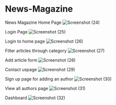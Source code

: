 # News-Magazine
News Magazine
Home Page
![Screenshot (24)](https://github.com/Akbargithub2000/News-Magazine/assets/101976382/a8e5dcbe-2b27-4a5b-98a0-6e67486cb74a)

Login Page
![Screenshot (25)](https://github.com/Akbargithub2000/News-Magazine/assets/101976382/1119576c-4071-493c-a2a7-2e41ce2a68ca)

Login to home page
![Screenshot (26)](https://github.com/Akbargithub2000/News-Magazine/assets/101976382/ae804434-c481-408e-921d-e07c3ddfe203)

Filter articles through category
![Screenshot (27)](https://github.com/Akbargithub2000/News-Magazine/assets/101976382/114809f7-48e9-4d17-b647-d8b6e4309ea7)

Add article form
![Screenshot (28)](https://github.com/Akbargithub2000/News-Magazine/assets/101976382/340a853f-c165-4d45-a3c8-461c1abbd2fa)

Contact uspage
![Screenshot (29)](https://github.com/Akbargithub2000/News-Magazine/assets/101976382/4f6e1e0c-3ab3-45d7-aca6-8d99a9f4e3d7)

Sign up page for adding an author
![Screenshot (30)](https://github.com/Akbargithub2000/News-Magazine/assets/101976382/9e6f1d94-4afb-43ac-9c65-f1a665a13b89)

View all authors page
![Screenshot (31)](https://github.com/Akbargithub2000/News-Magazine/assets/101976382/f65ecae7-d972-4225-b3d5-a33a98b1a8db)

Dashboard
![Screenshot (32)](https://github.com/Akbargithub2000/News-Magazine/assets/101976382/785275e6-e689-495c-97a5-c3a3cb628c89)
